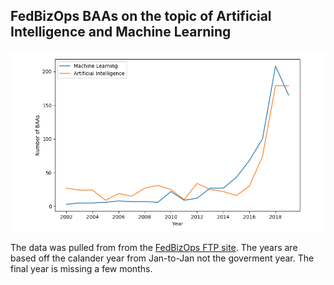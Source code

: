 
## FedBizOps BAAs on the topic of Artificial Intelligence and Machine Learning



![FedBizOpsAIML.png](/FedBizOpsAIML.png)

The data was pulled from from the [FedBizOps FTP site](ftp://ftp.fbo.gov/). The years are based off the calander year from Jan-to-Jan not the goverment year. The final year is missing a few months.
